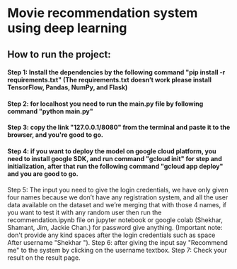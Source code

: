 # Movie recommendation system using deep learning
## How to run the project:
#### Step 1: Install the dependencies by the following command "pip install -r requirements.txt" (The requirements.txt doesn’t work please install TensorFlow, Pandas, NumPy, and Flask)

#### Step 2: for localhost you need to run the main.py file by following command "python main.py"

#### Step 3: copy the link "127.0.0.1/8080" from the terminal and paste it to the browser, and you're good to go.

#### Step 4: if you want to deploy the model on google cloud platform, you need to install google SDK, and run command "gcloud init" for step and initialization, after that run the following command "gcloud app deploy" and you are good to go.
Step 5: The input you need to give the login credentials, we have only given four names because we don’t have any registration system, and all the user data available on the dataset and we’re merging that with those 4 names, if you want to test it with any random user then run the recommendation.ipynb file on jupyter notebook or google colab (Shekhar, Shamant, Jim, Jackie Chan.) for password give anything. (Important note: don't provide any kind spaces after the login credentials such as space After username "Shekhar ").
Step 6: after giving the input say "Recommend me" to the system by clicking on the username textbox.
Step 7: Check your result on the result page.
